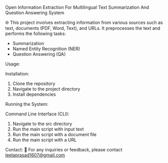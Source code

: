 Open Information Extraction For Multilingual Text Summarization And Question Answering System

🌐 This project involves extracting information from various sources such as text, documents (PDF, Word, Text), and URLs. It preprocesses the text and performs the following tasks:
- Summarization
- Named Entity Recognition (NER)
- Question Answering (QA)

Usage:

Installation:
1. Clone the repository
2. Navigate to the project directory
3. Install dependencies


Running the System:

Command Line Interface (CLI):
1. Navigate to the src directory
2. Run the main script with input text
3. Run the main script with a document file
4. Run the main script with a URL


Contact:
📧 For any inquiries or feedback, please contact leelaprasad1607@gmail.com
